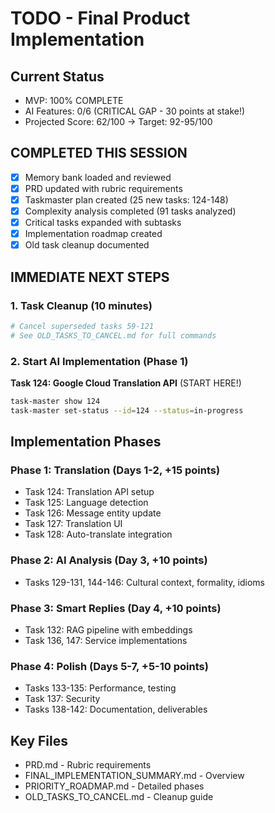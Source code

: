 # TODO - Final Product Implementation

## Current Status
- MVP: 100% COMPLETE
- AI Features: 0/6 (CRITICAL GAP - 30 points at stake!)
- Projected Score: 62/100 → Target: 92-95/100

## COMPLETED THIS SESSION
- [x] Memory bank loaded and reviewed
- [x] PRD updated with rubric requirements
- [x] Taskmaster plan created (25 new tasks: 124-148)
- [x] Complexity analysis completed (91 tasks analyzed)
- [x] Critical tasks expanded with subtasks
- [x] Implementation roadmap created
- [x] Old task cleanup documented

## IMMEDIATE NEXT STEPS

### 1. Task Cleanup (10 minutes)
```bash
# Cancel superseded tasks 59-121
# See OLD_TASKS_TO_CANCEL.md for full commands
```

### 2. Start AI Implementation (Phase 1)
**Task 124: Google Cloud Translation API** (START HERE!)
```bash
task-master show 124
task-master set-status --id=124 --status=in-progress
```

## Implementation Phases

### Phase 1: Translation (Days 1-2, +15 points)
- Task 124: Translation API setup
- Task 125: Language detection
- Task 126: Message entity update
- Task 127: Translation UI
- Task 128: Auto-translate integration

### Phase 2: AI Analysis (Day 3, +10 points)
- Tasks 129-131, 144-146: Cultural context, formality, idioms

### Phase 3: Smart Replies (Day 4, +10 points)
- Task 132: RAG pipeline with embeddings
- Task 136, 147: Service implementations

### Phase 4: Polish (Days 5-7, +5-10 points)
- Tasks 133-135: Performance, testing
- Task 137: Security
- Tasks 138-142: Documentation, deliverables

## Key Files
- PRD.md - Rubric requirements
- FINAL_IMPLEMENTATION_SUMMARY.md - Overview
- PRIORITY_ROADMAP.md - Detailed phases
- OLD_TASKS_TO_CANCEL.md - Cleanup guide
